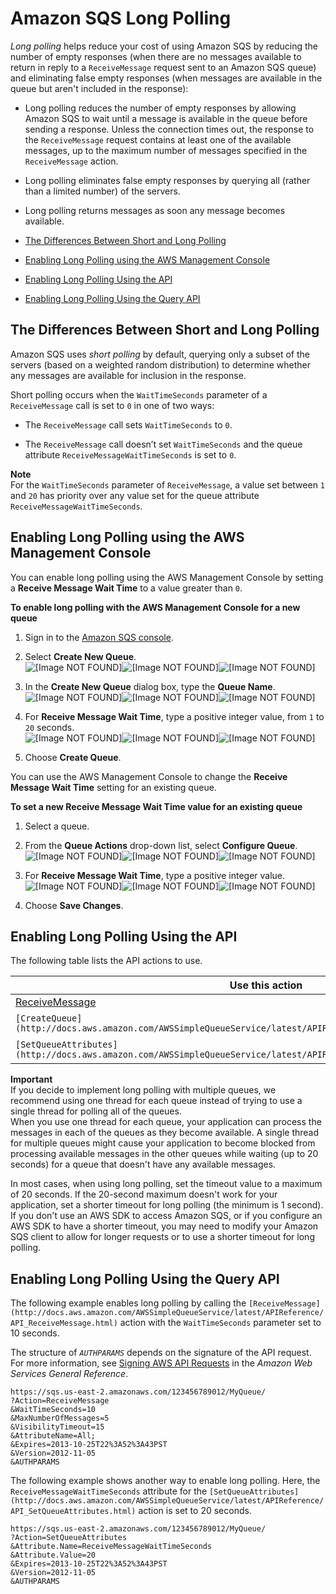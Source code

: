 # Amazon SQS Long Polling<a name="sqs-long-polling"></a>

*Long polling* helps reduce your cost of using Amazon SQS by reducing the number of empty responses \(when there are no messages available to return in reply to a `ReceiveMessage` request sent to an Amazon SQS queue\) and eliminating false empty responses \(when messages are available in the queue but aren't included in the response\):

+ Long polling reduces the number of empty responses by allowing Amazon SQS to wait until a message is available in the queue before sending a response\. Unless the connection times out, the response to the `ReceiveMessage` request contains at least one of the available messages, up to the maximum number of messages specified in the `ReceiveMessage` action\.

+ Long polling eliminates false empty responses by querying all \(rather than a limited number\) of the servers\.

+ Long polling returns messages as soon any message becomes available\.


+ [The Differences Between Short and Long Polling](#sqs-short-long-polling-differences)
+ [Enabling Long Polling using the AWS Management Console](#sqs-long-polling-console)
+ [Enabling Long Polling Using the API](#sqs-long-polling-api)
+ [Enabling Long Polling Using the Query API](#sqs-long-polling-query-api)

## The Differences Between Short and Long Polling<a name="sqs-short-long-polling-differences"></a>

Amazon SQS uses *short polling* by default, querying only a subset of the servers \(based on a weighted random distribution\) to determine whether any messages are available for inclusion in the response\.

Short polling occurs when the `WaitTimeSeconds` parameter of a `ReceiveMessage` call is set to `0` in one of two ways:

+ The `ReceiveMessage` call sets `WaitTimeSeconds` to `0`\.

+ The `ReceiveMessage` call doesn’t set `WaitTimeSeconds` and the queue attribute `ReceiveMessageWaitTimeSeconds` is set to `0`\.

**Note**  
For the `WaitTimeSeconds` parameter of `ReceiveMessage`, a value set between `1` and `20` has priority over any value set for the queue attribute `ReceiveMessageWaitTimeSeconds`\.

## Enabling Long Polling using the AWS Management Console<a name="sqs-long-polling-console"></a>

You can enable long polling using the AWS Management Console by setting a **Receive Message Wait Time** to a value greater than `0`\.

**To enable long polling with the AWS Management Console for a new queue**

1. Sign in to the [Amazon SQS console](https://console.aws.amazon.com/sqs/)\.

1. Select **Create New Queue**\.  
![\[Image NOT FOUND\]](http://docs.aws.amazon.com/AWSSimpleQueueService/latest/SQSDeveloperGuide/images/AWS_Console_Create_New_Queue.png)![\[Image NOT FOUND\]](http://docs.aws.amazon.com/AWSSimpleQueueService/latest/SQSDeveloperGuide/)![\[Image NOT FOUND\]](http://docs.aws.amazon.com/AWSSimpleQueueService/latest/SQSDeveloperGuide/)

1. In the **Create New Queue** dialog box, type the **Queue Name**\.   
![\[Image NOT FOUND\]](http://docs.aws.amazon.com/AWSSimpleQueueService/latest/SQSDeveloperGuide/images/AWS_Console_Create_New_Queue_Dialog.png)![\[Image NOT FOUND\]](http://docs.aws.amazon.com/AWSSimpleQueueService/latest/SQSDeveloperGuide/)![\[Image NOT FOUND\]](http://docs.aws.amazon.com/AWSSimpleQueueService/latest/SQSDeveloperGuide/)

1. For **Receive Message Wait Time**, type a positive integer value, from `1` to `20` seconds\.  
![\[Image NOT FOUND\]](http://docs.aws.amazon.com/AWSSimpleQueueService/latest/SQSDeveloperGuide/images/AWS_Console_Create_New_Queue_Dialog_Receive.png)![\[Image NOT FOUND\]](http://docs.aws.amazon.com/AWSSimpleQueueService/latest/SQSDeveloperGuide/)![\[Image NOT FOUND\]](http://docs.aws.amazon.com/AWSSimpleQueueService/latest/SQSDeveloperGuide/)

1. Choose **Create Queue**\.

You can use the AWS Management Console to change the **Receive Message Wait Time** setting for an existing queue\.

**To set a new Receive Message Wait Time value for an existing queue**

1. Select a queue\.

1. From the **Queue Actions** drop\-down list, select **Configure Queue**\.  
![\[Image NOT FOUND\]](http://docs.aws.amazon.com/AWSSimpleQueueService/latest/SQSDeveloperGuide/images/sqs-tutorials-configure-queue.png)![\[Image NOT FOUND\]](http://docs.aws.amazon.com/AWSSimpleQueueService/latest/SQSDeveloperGuide/)![\[Image NOT FOUND\]](http://docs.aws.amazon.com/AWSSimpleQueueService/latest/SQSDeveloperGuide/)

1. For **Receive Message Wait Time**, type a positive integer value\.  
![\[Image NOT FOUND\]](http://docs.aws.amazon.com/AWSSimpleQueueService/latest/SQSDeveloperGuide/images/AWS_Console_Queue_Actions_Configure_Queue_Receive.png)![\[Image NOT FOUND\]](http://docs.aws.amazon.com/AWSSimpleQueueService/latest/SQSDeveloperGuide/)![\[Image NOT FOUND\]](http://docs.aws.amazon.com/AWSSimpleQueueService/latest/SQSDeveloperGuide/)

1. Choose **Save Changes**\.

## Enabling Long Polling Using the API<a name="sqs-long-polling-api"></a>

The following table lists the API actions to use\.


| Use this action | Use\.\.\. | 
| --- | --- | 
| [ReceiveMessage](http://docs.aws.amazon.com/AWSSimpleQueueService/latest/APIReference/API_ReceiveMessage.html) |  `WaitTimeSeconds` parameter  | 
| `[CreateQueue](http://docs.aws.amazon.com/AWSSimpleQueueService/latest/APIReference/API_CreateQueue.html)` |  `ReceiveMessageWaitTimeSeconds` attribute  | 
|  `[SetQueueAttributes](http://docs.aws.amazon.com/AWSSimpleQueueService/latest/APIReference/API_SetQueueAttributes.html)`  |  `ReceiveMessageWaitTimeSeconds` attribute  | 

**Important**  
If you decide to implement long polling with multiple queues, we recommend using one thread for each queue instead of trying to use a single thread for polling all of the queues\.  
When you use one thread for each queue, your application can process the messages in each of the queues as they become available\. A single thread for multiple queues might cause your application to become blocked from processing available messages in the other queues while waiting \(up to 20 seconds\) for a queue that doesn't have any available messages\.

In most cases, when using long polling, set the timeout value to a maximum of 20 seconds\. If the 20\-second maximum doesn't work for your application, set a shorter timeout for long polling \(the minimum is 1 second\)\. If you don't use an AWS SDK to access Amazon SQS, or if you configure an AWS SDK to have a shorter timeout, you may need to modify your Amazon SQS client to allow for longer requests or to use a shorter timeout for long polling\.

## Enabling Long Polling Using the Query API<a name="sqs-long-polling-query-api"></a>

The following example enables long polling by calling the `[ReceiveMessage](http://docs.aws.amazon.com/AWSSimpleQueueService/latest/APIReference/API_ReceiveMessage.html)` action with the `WaitTimeSeconds` parameter set to 10 seconds\.

The structure of *`AUTHPARAMS`* depends on the signature of the API request\. For more information, see [Signing AWS API Requests](http://docs.aws.amazon.com/general/latest/gr/signing_aws_api_requests.html) in the *Amazon Web Services General Reference*\.

```
https://sqs.us-east-2.amazonaws.com/123456789012/MyQueue/
?Action=ReceiveMessage
&WaitTimeSeconds=10
&MaxNumberOfMessages=5
&VisibilityTimeout=15
&AttributeName=All;
&Expires=2013-10-25T22%3A52%3A43PST
&Version=2012-11-05
&AUTHPARAMS
```

The following example shows another way to enable long polling\. Here, the `ReceiveMessageWaitTimeSeconds` attribute for the `[SetQueueAttributes](http://docs.aws.amazon.com/AWSSimpleQueueService/latest/APIReference/API_SetQueueAttributes.html)` action is set to 20 seconds\.

```
https://sqs.us-east-2.amazonaws.com/123456789012/MyQueue/
?Action=SetQueueAttributes
&Attribute.Name=ReceiveMessageWaitTimeSeconds
&Attribute.Value=20
&Expires=2013-10-25T22%3A52%3A43PST
&Version=2012-11-05
&AUTHPARAMS
```